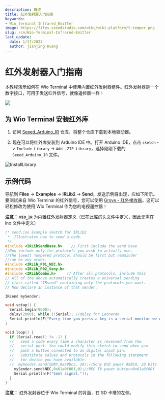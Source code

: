 ```yaml
---
description: 概述
title: 红外发射器入门指南
keywords:
- Wio_terminal Infrared_Emitter
image: https://files.seeedstudio.com/wiki/wiki-platform/S-tempor.png
slug: /cn/Wio-Terminal-Infrared-Emitter
last_update:
  date: 1/17/2023
  author: jianjing Huang
---
```


# 红外发射器入门指南

本教程演示如何在 Wio Terminal 中使用内置红外发射器组件。红外发射器是一个数字接口，可用于发送红外信号，就像遥控器一样！

![](https://files.seeedstudio.com/wiki/Wio-Terminal/img/Wio-Terminal-IR.gif)

## 为 Wio Terminal 安装红外库

1. 访问 [Seeed_Arduino_IR](https://github.com/Seeed-Studio/Seeed_Arduino_IR) 仓库，将整个仓库下载到本地驱动器。

2. 现在可以将红外库安装到 Arduino IDE 中。打开 Arduino IDE，点击 `sketch` -> `Include Library` -> `Add .ZIP Library`，选择刚刚下载的 `Seeed_Arduino_IR` 文件。

![InstallLibrary](https://files.seeedstudio.com/wiki/Wio-Terminal/img/Xnip2019-11-21_15-50-13.jpg)

## 示例代码

导航到 **Files** -> **Examples** -> **IRLib2** -> **Send**。发送示例将出现，应如下所示。要测试来自 Wio Terminal 的红外信号，您可以使用 [Grove - 红外接收器](https://wiki.seeedstudio.com/cn/Grove-Infrared_Receiver/)。这可以轻松修改为使用 Wio Terminal 作为您的电视遥控器！

**注意：** **`WIO_IR`** 为内置红外发射器定义（已在此库的头文件中定义，因此无需在 ino 文件中定义）

```cpp
/* send.ino Example sketch for IRLib2
 *  Illustrates how to send a code.
 */
#include <IRLibSendBase.h>    // First include the send base
//Now include only the protocols you wish to actually use.
//The lowest numbered protocol should be first but remainder 
//can be any order.
#include <IRLib_P01_NEC.h>
#include <IRLib_P02_Sony.h>
#include <IRLibCombo.h>     // After all protocols, include this
// All of the above automatically creates a universal sending
// class called "IRsend" containing only the protocols you want.
// Now declare an instance of that sender.

IRsend mySender;

void setup() {
  Serial.begin(9600);
  delay(2000); while (!Serial); //delay for Leonardo
  Serial.println(F("Every time you press a key is a serial monitor we will send."));
}

void loop() {
  if (Serial.read() != -1) {
  //   send a code every time a character is received from the 
  //   serial port. You could modify this sketch to send when you
  //   push a button connected to an digital input pin.
  //   Substitute values and protocols in the following statement
  //   for device you have available.
  //  mySender.send(SONY,0xa8bca, 20);//Sony DVD power A8BCA, 20 bits
    mySender.send(NEC,0x61a0f00f,0);//NEC TV power button=0x61a0f00f
    Serial.println(F("Sent signal."));
  }
}
```

**注意：** 红外发射器位于 Wio Terminal 的背面，在 SD 卡槽的左侧。